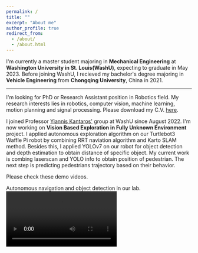 ```yaml
---
permalink: /
title: ""
excerpt: "About me"
author_profile: true
redirect_from: 
  - /about/
  - /about.html
---
```


I'm currently a master student majoring in **Mechanical Engineering** at **Washington University in St. Louis(WashU)**, expecting to graduate in May 2023. Before joining WashU, I recieved my bachelor's degree majoring in **Vehicle Engineering** from **Chongqing University**, China in 2021.

------
I'm looking for PhD or Research Assistant position in Robotics field. My research interests lies in robotics, computer vision, machine learning, motion planning and signal processing. Please download my C.V. [here](https://tianyouhu.github.io/files/CV.pdf). 

I joined Professor [Yiannis Kantaros'](https://engineering.wustl.edu/faculty/Yiannis-Kantaros.html) group at WashU since August 2022. I'm now working on **Vision Based Exploration in Fully Unknown Environment** project. I applied autonomous exploration algorithm on our Turtlebot3 Waffle Pi robot by combining RRT naviation algorithm and Karto SLAM method. Besides this, I applied YOLOv7 on our robot for object detection and depth estimation to obtain distance of specific object. My current work is combing laserscan and YOLO info to obtain position of pedestrian. The next step is predicting pedestrians trajectory based on their behavior.

Please check these demo videos. 

Autonomous navigation and object detection in our lab.
![yolo](https://tianyouhu.github.io/files/YOLO.webm)



